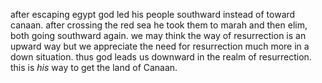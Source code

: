 after escaping egypt god led his people southward instead of toward canaan. after
crossing the red sea he took them to marah and then elim, both going southward again. we may think the way of resurrection is an upward way but we appreciate the need for resurrection much more in a down situation. thus god leads us downward in the realm of resurrection. this is _his_ way to get the land of Canaan.
